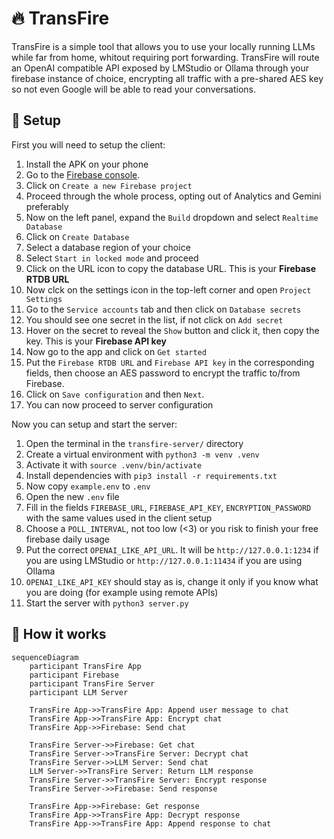 # 🔥 TransFire

TransFire is a simple tool that allows you to use your locally running LLMs while far from home, whitout requiring port forwarding. TransFire will route an OpenAI compatible API exposed by LMStudio or Ollama through your firebase instance of choice, encrypting all traffic with a pre-shared AES key so not even Google will be able to read your conversations.

## 🔨 Setup

First you will need to setup the client:

1. Install the APK on your phone
2. Go to the [Firebase console](https://console.firebase.google.com/).
3. Click on `Create a new Firebase project`
4. Proceed through the whole process, opting out of Analytics and Gemini preferably
5. Now on the left panel, expand the `Build` dropdown and select `Realtime Database`
6. Click on `Create Database`
7. Select a database region of your choice
8. Select `Start in locked mode` and proceed
9. Click on the URL icon to copy the database URL. This is your **Firebase RTDB URL**
10. Now clck on the settings icon in the top-left corner and open `Project Settings`
11. Go to the `Service accounts` tab and then click on `Database secrets`
12. You should see one secret in the list, if not click on `Add secret`
13. Hover on the secret to reveal the `Show` button and click it, then copy the key. This is your **Firebase API key**
14. Now go to the app and click on `Get started`
15. Put the `Firebase RTDB URL` and `Firebase API key` in the corresponding fields, then choose an AES password to encrypt the traffic to/from Firebase.
16. Click on `Save configuration` and then `Next`.
17. You can now proceed to server configuration

Now you can setup and start the server:

1. Open the terminal in the `transfire-server/` directory
2. Create a virtual environment with `python3 -m venv .venv`
3. Activate it with `source .venv/bin/activate`
4. Install dependencies with `pip3 install -r requirements.txt`
5. Now copy `example.env` to `.env`
6. Open the new `.env` file
7. Fill in the fields `FIREBASE_URL`, `FIREBASE_API_KEY`, `ENCRYPTION_PASSWORD` with the same values used in the client setup
8. Choose a `POLL_INTERVAL`, not too low (<3) or you risk to finish your free firebase daily usage
9. Put the correct `OPENAI_LIKE_API_URL`. It will be `http://127.0.0.1:1234` if you are using LMStudio or `http://127.0.0.1:11434` if you are using Ollama
10. `OPENAI_LIKE_API_KEY` should stay as is, change it only if you know what you are doing (for example using remote APIs)
11. Start the server with `python3 server.py`

## 🔩 How it works
```mermaid
sequenceDiagram
    participant TransFire App
    participant Firebase
    participant TransFire Server
    participant LLM Server

    TransFire App->>TransFire App: Append user message to chat
    TransFire App->>TransFire App: Encrypt chat
    TransFire App->>Firebase: Send chat
    
    TransFire Server->>Firebase: Get chat
    TransFire Server->>TransFire Server: Decrypt chat
    TransFire Server->>LLM Server: Send chat
    LLM Server->>TransFire Server: Return LLM response
    TransFire Server->>TransFire Server: Encrypt response
    TransFire Server->>Firebase: Send response
    
    TransFire App->>Firebase: Get response
    TransFire App->>TransFire App: Decrypt response
    TransFire App->>TransFire App: Append response to chat
```
